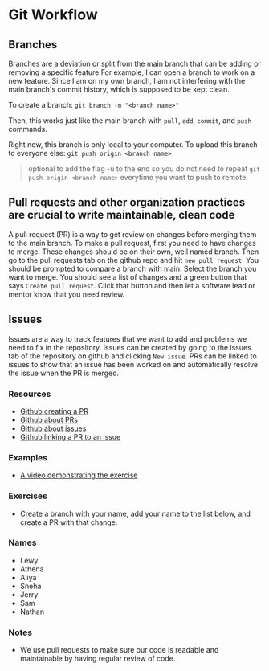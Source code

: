 # Git Workflow

## Branches

Branches are a deviation or split from the main branch that can be adding or removing a specific feature
For example, I can open a branch to work on a new feature. Since I am on my own branch, I am not interfering
with the main branch's commit history, which is supposed to be kept clean.

To create a branch:
`git branch -m "<branch name>"`

Then, this works just like the main branch with `pull`, `add`, `commit`, and `push` commands.

Right now, this branch is only local to your computer. To upload this branch to everyone else:
`git push origin <branch name>`

> optional to add the flag -u to the end so you do not need to repeat `git push origin <branch name>` everytime you want to push to remote.

## Pull requests and other organization practices are crucial to write maintainable, clean code

A pull request (PR) is a way to get review on changes before merging them to the main branch.
To make a pull request, first you need to have changes to merge.
These changes should be on their own, well named branch.
Then go to the pull requests tab on the github repo and hit `new pull request`.
You should be prompted to compare a branch with main.
Select the branch you want to merge.
You should see a list of changes and a green button that says `Create pull request`.
Click that button and then let a software lead or mentor know that you need review.

## Issues

Issues are a way to track features that we want to add and problems we need to fix in the repository.
Issues can be created by going to the issues tab of the repository on github and clicking `New issue`.
PRs can be linked to issues to show that an issue has been worked on and automatically resolve the issue when the PR is merged.

### Resources

- [Github creating a PR](https://docs.github.com/en/pull-requests/collaborating-with-pull-requests/proposing-changes-to-your-work-with-pull-requests/creating-a-pull-request)
- [Github about PRs](https://docs.github.com/en/pull-requests/collaborating-with-pull-requests/proposing-changes-to-your-work-with-pull-requests/about-pull-requests?platform=windows)
- [Github about issues](https://docs.github.com/en/issues/tracking-your-work-with-issues/about-issues)
- [Github linking a PR to an issue](https://docs.github.com/en/issues/tracking-your-work-with-issues/linking-a-pull-request-to-an-issue)

### Examples

- [A video demonstrating the exercise](../../Assets/PRDemoVideo.mkv)

### Exercises

- Create a branch with your name, add your name to the list below, and create a PR with that change.

### Names

- Lewy
- Athena
- Aliya
- Sneha
- Jerry
- Sam
- Nathan

### Notes

- We use pull requests to make sure our code is readable and maintainable by having regular review of code.
